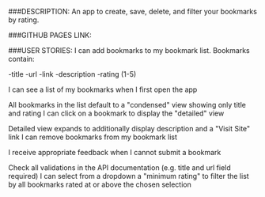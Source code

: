 ###DESCRIPTION:
An app to create, save, delete, and filter your bookmarks by rating.


###GITHUB PAGES LINK:




###USER STORIES:
I can add bookmarks to my bookmark list. Bookmarks contain:

-title
-url 
-link
-description
-rating (1-5)

I can see a list of my bookmarks when I first open the app

All bookmarks in the list default to a "condensed" view showing only title and rating
I can click on a bookmark to display the "detailed" view

Detailed view expands to additionally display description and a "Visit Site" link
I can remove bookmarks from my bookmark list

I receive appropriate feedback when I cannot submit a bookmark

Check all validations in the API documentation (e.g. title and url field required)
I can select from a dropdown a "minimum rating" to filter the list by all bookmarks rated at or above the chosen selection